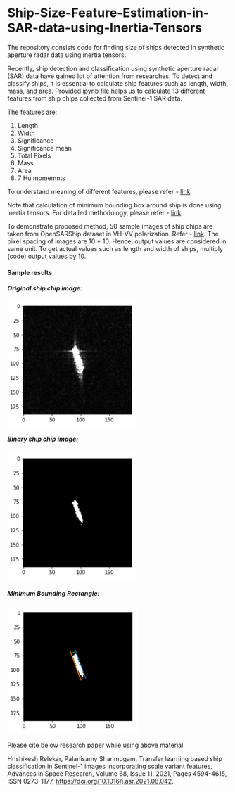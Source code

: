 # Ship-Size-Feature-Estimation-in-SAR-data-using-Inertia-Tensors
The repository consists code for finding size of ships detected in synthetic aperture radar data using inertia tensors. 

Recently, ship detection and classification using synthetic aperture radar (SAR) data have gained lot of attention from researches. To detect and classify ships, it is essential to calculate ship features such as length, width, mass, and area. Provided ipynb file helps us to calculate 13 different features from ship chips collected from Sentinel-1 SAR data.

The features are: 
1. Length
2. Width
3. Significance
4. Significance mean
5. Total Pixels
6. Mass
7. Area
8. 7 Hu momemnts

To understand meaning of different features, please refer - [link](https://doi.org/10.1016/j.asr.2021.08.042)

Note that calculation of minimum bounding box around ship is done using inertia tensors. For detailed methodology, please refer - [link](https://doi.org/10.3390/proceedings2020097)

To demonstrate proposed method, 50 sample images of ship chips are taken from OpenSARShip dataset in VH-VV polarization. Refer - [link](https://opensar.sjtu.edu.cn/). The pixel spacing of images are 10 * 10. Hence, output values are considered in same unit. To get actual values such as length and width of ships, multiply (code) output values by 10. 

#### Sample results

##### Original ship chip image: 

![alt text](Images/Original.PNG?raw=true "Title")

##### Binary ship chip image: 

![alt text](Images/Binary.PNG?raw=true "Title")

##### Minimum Bounding Rectangle: 

![alt text](Images/MBR.PNG?raw=true "Title")


Please cite below research paper while using above material. 

Hrishikesh Relekar, Palanisamy Shanmugam,
Transfer learning based ship classification in Sentinel-1 images incorporating scale variant features,
Advances in Space Research,
Volume 68, Issue 11,
2021,
Pages 4594-4615,
ISSN 0273-1177,
https://doi.org/10.1016/j.asr.2021.08.042.





